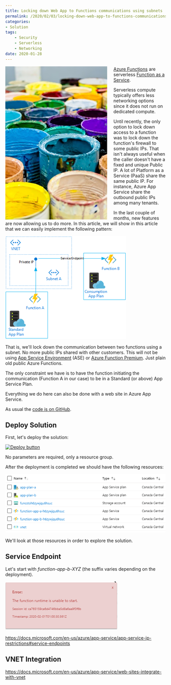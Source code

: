 ```yaml
---
title: Locking down Web App to Functions communications using subnets
permalink: /2020/02/03/locking-down-web-app-to-functions-communications-using-subnets
categories:
- Solution
tags:
    - Security
    - Serverless
    - Networking
date: 2020-01-28
---
```

<img style="float:left;padding-right:20px;" title="From pexels.com" src="/assets/posts/2020/1/locking-down-web-app-to-functions-communications-using-subnets/buckets.jpg" />

[Azure Functions](https://docs.microsoft.com/en-us/azure/azure-functions/functions-overview) are serverless [Function as a Service](https://en.wikipedia.org/wiki/Function_as_a_service).

Serverless compute typically offers less networking options since it does not run on dedicated compute.

Until recently, the only option to lock down access to a function was to lock down the function's firewall to some public IPs.  That isn't always useful when the caller doesn't have a fixed and unique Public IP.  A lot of Platform as a Service (PaaS) share the same public IP.  For instance, Azure App Service share the outbound public IPs among many tenants.

In the last couple of months, new features are now allowing us to do more.  In this article, we will show in this article that we can easily implement the following pattern:

![target implementation](/assets/posts/2020/1/locking-down-web-app-to-functions-communications-using-subnets/function-networking.png)

That is, we'll lock down the communication between two functions using a subnet.  No more public IPs shared with other customers.  This will not be using [App Service Environment](https://docs.microsoft.com/en-us/azure/app-service/environment/intro) (ASE) or [Azure Function Premium](https://docs.microsoft.com/en-us/azure/azure-functions/functions-premium-plan).  Just plain old public Azure Functions.

The only constraint we have is to have the function initiating the communication (Function A in our case) to be in a Standard (or above) App Service Plan.

Everything we do here can also be done with a web site in Azure App Service.

As usual the [code is on GitHub](https://github.com/vplauzon/function/tree/master/lock-in-subnet).

## Deploy Solution

First, let's deploy the solution:

[![Deploy button](http://azuredeploy.net/deploybutton.png)](https://portal.azure.com/#create/Microsoft.Template/uri/https%3A%2F%2Fraw.githubusercontent.com%2Fvplauzon%2Ffunction%2Fmaster%2Flock-in-subnet%2Fdeploy.json)

No parameters are required, only a resource group.

After the deployment is completed we should have the following resources:

![Resources](/assets/posts/2020/1/locking-down-web-app-to-functions-communications-using-subnets/resources.png)

We'll look at those resources in order to explore the solution.

## Service Endpoint

Let's start with *function-app-b-XYZ* (the suffix varies depending on the deployment).

![Function b](/assets/posts/2020/1/locking-down-web-app-to-functions-communications-using-subnets/function-b.png)



https://docs.microsoft.com/en-us/azure/app-service/app-service-ip-restrictions#service-endpoints

## VNET Integration

https://docs.microsoft.com/en-us/azure/app-service/web-sites-integrate-with-vnet

